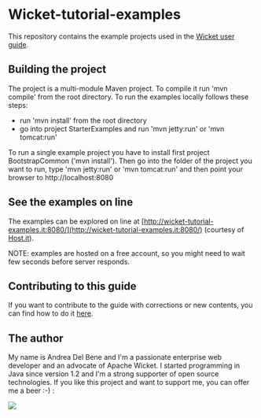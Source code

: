 Wicket-tutorial-examples
========================

This repository contains the example projects used in the [Wicket user guide](http://wicket.apache.org/learn/#guide).

## Building the project

The project is a multi-module Maven project. To compile it run 'mvn compile' from the root directory. To run the examples locally follows these steps:

* run 'mvn install' from the root directory
* go into project StarterExamples and run 'mvn jetty:run' or 'mvn tomcat:run'

To run a single example project you have to install first project BootstrapCommon ('mvn install'). Then go into the folder of the project you want to run, type 'mvn jetty:run' or 'mvn tomcat:run' and then point your browser to http://localhost:8080

## See the examples on line

The examples can be explored on line at [http://wicket-tutorial-examples.it:8080/](http://wicket-tutorial-examples.it:8080/) (courtesy of [Host.it](https://host.it/)). 

NOTE: examples are hosted on a free account, so you might need to wait few seconds before server responds.

## Contributing to this guide

If you want to contribute to the guide with corrections or new contents, you can find how to do it [here](http://wicket.apache.org/contribute/userguide.html).

## The author
My name is Andrea Del Bene and I'm a passionate enterprise web developer and an advocate of Apache Wicket. I started programming in Java since version 1.2 and I'm a strong supporter of open source technologies.
If you like this project and want to support me, you can offer me a beer :-) :

<p> <a href="https://www.paypal.com/cgi-bin/webscr?cmd=_s-xclick&amp;hosted_button_id=RGHPTV2QDK8VN" rel="nofollow"><img src="https://www.paypalobjects.com/en_US/i/btn/btn_donateCC_LG.gif"></a>  </p>
